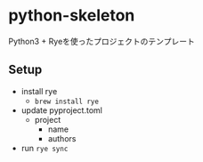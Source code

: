 python-skeleton
==

Python3 + Ryeを使ったプロジェクトのテンプレート

## Setup

- install rye
    - `brew install rye`
- update pyproject.toml
    - project
        - name
        - authors
- run `rye sync`
